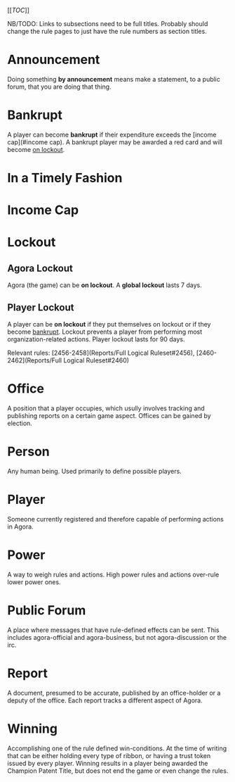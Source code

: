 [[_TOC_]]

NB/TODO: Links to subsections need to be full titles. Probably should change the rule pages to just have the rule numbers as section titles.

# Announcement

Doing something **by announcement** means make a statement, to a public forum, that you are doing that thing.

# Bankrupt

A player can become **bankrupt** if their expenditure exceeds the [income cap](#income cap). A bankrupt player may be awarded a red card and will become [on lockout](#lockout_player-lockout).

# In a Timely Fashion

# Income Cap

# Lockout

## Agora Lockout

Agora (the game) can be **on lockout**. A **global lockout** lasts 7 days.

## Player Lockout

A player can be **on lockout** if they put themselves on lockout or if they become [bankrupt](#bankrupt). Lockout prevents a player from performing most organization-related actions. Player lockout lasts for 90 days.

Relevant rules: [2456-2458](Reports/Full Logical Ruleset#2456), [2460-2462](Reports/Full Logical Ruleset#2460)

# Office

A position that a player occupies, which usully involves tracking and publishing reports on a certain game aspect. Offices can be gained by election.

# Person

Any human being. Used primarily to define possible players.

# Player

Someone currently registered and therefore capable of performing actions in Agora.

# Power

A way to weigh rules and actions. High power rules and actions over-rule lower power ones.

# Public Forum

A place where messages that have rule-defined effects can be sent. This includes agora-official and agora-business, but not agora-discussion or the irc.

# Report

A document, presumed to be accurate, published by an office-holder or a deputy of the office. Each report tracks a different aspect of Agora.

# Winning

Accomplishing one of the rule defined win-conditions. At the time of writing that can be either holding every type of ribbon, or having a trust token issued by every player. Winning results in a player being awarded the Champion Patent Title, but does not end the game or even change the rules.

